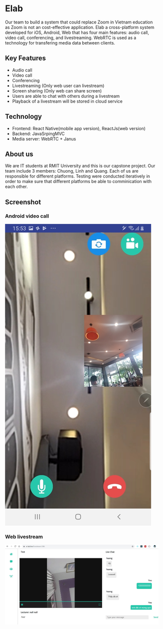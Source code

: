 # Elab

Our team to build a system that could replace Zoom in Vietnam education as Zoom is not an cost-effective application. Elab a cross-platform system developed for iOS, Android, Web that has four main features: audio call, video call, conferencing, and livestreaming. WebRTC is used as a technology for transfering media data between clients.

 ## Key Features
 - Audio call
 - Video call
 - Conferencing
 - Livestreaming (Only web user can livestream)
 - Screen sharing (Only web can share screen)
 - Users are able to chat with others during a livestream
 - Playback of a livestream will be stored in cloud service 

 ## Technology
 - Frontend: React Native(mobile app version), ReactJs(web version)
 - Backend: JavaSrpingMVC
 - Media server: WebRTC + Janus
 
 ## About us
 We are IT students at RMIT University and this is our capstone project. Our team include 3 members: Chuong, Linh and Quang. Each of us are responsible for different platforms. Testing were conducted iteratively in order to make sure that different platforms be able to comminication with each other. 
 
 ## Screenshot
 ### Android video call
 ![alt text](android_video_call.jpg)
 
 ### Web livestream 
 ![alt text](web_livestream.jpg)
 
